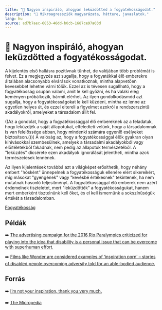 ```yaml
---
title: "🚫 Nagyon inspiráló, ahogyan leküzdötted a fogyatékosságodat."
description: "🚫 Mikroagressziók magyarázata, háttere, javaslatok."
lang: hu
source: ad7b7aec-6853-46dd-b0cb-1687ce97a03d
---
```


<div class="wiki-content agression-title">

# 🚫 Nagyon inspiráló, ahogyan leküzdötted a fogyatékosságodat.

A kijelentés első hallásra pozitívnak tűnhet, de valójában több problémát is felvet. Ez a megjegyzés azt sugallja, hogy a fogyatékkal élő emberekre általában alacsonyabb elvárások vonatkoznak, mintha alapvetően kevesebbet lehetne várni tőlük. Ezzel az is tévesen sugallható, hogy a fogyatékosság csupán valami, amit le kell győzni, és ha valaki elég keményen próbálkozik, bármit elérhet. Az ilyen gondolkodásmód azt sugallja, hogy a fogyatékosságokat le kell küzdeni, mintha ez lenne az egyetlen helyes út, és ezzel eltereli a figyelmet azokról a rendszerszintű akadályokról, amelyeket a társadalom állít fel.

((Az a gondolat, hogy a fogyatékossággal élő embereknek az a feladatuk, hogy leküzdjék a saját állapotukat, elfeledteti velünk, hogy a társadalomnak is van felelőssége abban, hogy mindenki számára egyenlő esélyeket biztosítson.(()) A valóság az, hogy a fogyatékossággal élők gyakran olyan kihívásokkal szembesülnek, amelyek a társadalmi akadályokból vagy előítéletekből fakadnak, nem pedig az állapotuk természetéből. A "leküzdés" dicsérete ezen akadályok ignorálását jelentheti, mintha azok természetesek lennének.

Az ilyen kijelentések továbbá azt a világképet erősíthetik, hogy néhány embert "hősként" ünnepelnek a fogyatékosságuk ellenére elért sikereikért, míg másokat "gyengének" vagy "kevésbé értékesnek" tekintenek, ha nem mutatnak hasonló teljesítményt. A fogyatékossággal élő emberek nem azért érdemelnek tiszteletet, mert "leküzdötték" a fogyatékosságukat, hanem mert emberként tisztelnünk kell őket, és el kell ismernünk a sokszínűségük értékét a társadalomban.

<div class="categories">

[Fogyatékosság](/#/entry?id=fogyatekossag)

</div>

## Példák

➡️ [The advertising campaign for the 2016 Rio Paralympics criticized for playing into the idea that disability is a personal issue that can be overcome with superhuman effort.](https://www.theguardian.com/commentisfree/2016/sep/06/paralympians-superhumans-disabled-people)

➡️ [Films like Wonder are considered examples of ‘inspiration porn’ – stories of disabled people overcoming adversity told for an able-bodied audience.](https://theinsidecoverblog.wordpress.com/2019/04/20/ya-is-failing-disabled-readers-like-me/)
 

## Forrás

➡️ [I’m not your inspiration, thank you very much.](https://www.ted.com/talks/stella_young_i_m_not_your_inspiration_thank_you_very_much?language=en)

➡️ [The Micropedia](https://www.themicropedia.org/)


</div>